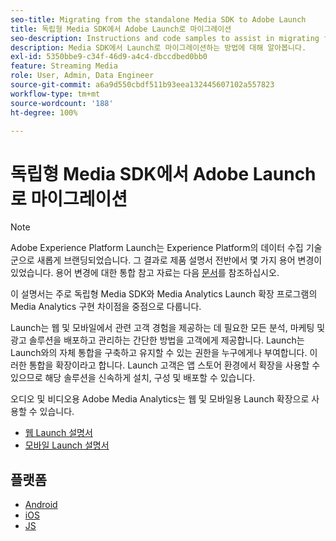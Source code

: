 ```yaml
---
seo-title: Migrating from the standalone Media SDK to Adobe Launch
title: 독립형 Media SDK에서 Adobe Launch로 마이그레이션
seo-description: Instructions and code samples to assist in migrating from the Media SDK to Launch.
description: Media SDK에서 Launch로 마이그레이션하는 방법에 대해 알아봅니다.
exl-id: 5350bbe9-c34f-46d9-a4c4-dbccdbed0bb0
feature: Streaming Media
role: User, Admin, Data Engineer
source-git-commit: a6a9d550cbdf511b93eea132445607102a557823
workflow-type: tm+mt
source-wordcount: '188'
ht-degree: 100%

---
```


# 독립형 Media SDK에서 Adobe Launch로 마이그레이션

>[!NOTE]
>Adobe Experience Platform Launch는 Experience Platform의 데이터 수집 기술군으로 새롭게 브랜딩되었습니다. 그 결과로 제품 설명서 전반에서 몇 가지 용어 변경이 있었습니다. 용어 변경에 대한 통합 참고 자료는 다음 [문서](https://experienceleague.adobe.com/docs/experience-platform/tags/term-updates.html?lang=ko-KR)를 참조하십시오.

이 설명서는 주로 독립형 Media SDK와 Media Analytics Launch 확장 프로그램의 Media Analytics 구현 차이점을 중점으로 다룹니다.

Launch는 웹 및 모바일에서 관련 고객 경험을 제공하는 데 필요한 모든 분석, 마케팅 및 광고 솔루션을 배포하고 관리하는 간단한 방법을 고객에게 제공합니다. Launch는 Launch와의 자체 통합을 구축하고 유지할 수 있는 권한을 누구에게나 부여합니다. 이러한 통합을 확장이라고 합니다.
Launch 고객은 앱 스토어 환경에서 확장을 사용할 수 있으므로 해당 솔루션을 신속하게 설치, 구성 및 배포할 수 있습니다.

오디오 및 비디오용 Adobe Media Analytics는 웹 및 모바일용 Launch 확장으로 사용할 수 있습니다.

* [웹 Launch 설명서](https://experienceleague.adobe.com/docs/experience-platform/tags/extensions/adobe/media-analytics/overview.html?lang=ko)
* [모바일 Launch 설명서](https://developer.adobe.com/client-sdks/documentation/adobe-media-analytics/)

## 플랫폼

* [Android](/help/legacy/sdk-to-launch/sdk-to-launch-migration-platforms/sdk-to-launch-migration-android.md)
* [iOS](/help/legacy/sdk-to-launch/sdk-to-launch-migration-platforms/sdk-to-launch-migration-ios.md)
* [JS](/help/legacy/sdk-to-launch/sdk-to-launch-migration-platforms/sdk-to-launch-migration-js.md)
